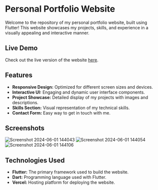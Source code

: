 # Personal Portfolio Website

Welcome to the repository of my personal portfolio website, built using Flutter! This website showcases my projects, skills, and experience in a visually appealing and interactive manner.

## Live Demo

Check out the live version of the website [here](https://rohan-nishad-io.vercel.app/).

## Features

- **Responsive Design:** Optimized for different screen sizes and devices.
- **Interactive UI:** Engaging and dynamic user interface components.
- **Project Showcase:** Detailed display of my projects with images and descriptions.
- **Skills Section:** Visual representation of my technical skills.
- **Contact Form:** Easy way to get in touch with me.

## Screenshots
![Screenshot 2024-06-01 144043](https://github.com/rohansnishad/RohanNishad.io/assets/98040172/49b24324-693b-4df7-b52f-55899a9bb8dc)
![Screenshot 2024-06-01 144054](https://github.com/rohansnishad/RohanNishad.io/assets/98040172/dcf5df30-4e18-4a5c-a6be-d4940f20d5ba)
![Screenshot 2024-06-01 144106](https://github.com/rohansnishad/RohanNishad.io/assets/98040172/697e5e5a-980d-4416-9300-20cc6a3af126)


## Technologies Used

- **Flutter:** The primary framework used to build the website.
- **Dart:** Programming language used with Flutter.
- **Vercel:** Hosting platform for deploying the website.




